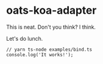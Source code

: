 # oats-koa-adapter

This is neat. Don't you think? I think.

Let's do lunch.

```
// yarn ts-node examples/bind.ts
console.log('It works!');

```
